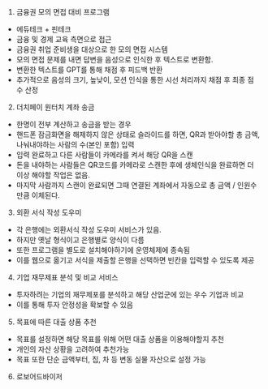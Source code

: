 1. 금융권 모의 면접 대비 프로그램
- 에듀테크 + 핀테크
- 금융 및 경제 교육 측면으로 접근
- 금융권 취업 준비생을 대상으로 한 모의 면접 시스템
- 모의 면접 문제를 내면 답변을 음성으로 인식한 후 텍스트로 변환함.
- 변환한 텍스트를 GPT를 통해 채점 후 피드백 반환
- 추가적으로 음성의 크기, 높낮이, 모션 인식을 통한 시선 처리까지 채점 후 최종 점수 산정

2. 더치페이 원터치 계좌 송금
- 한명이 전부 계산하고 송금을 받는 경우
- 핸드폰 잠금화면을 해제하지 않은 상태로 슬라이드를 하면, QR과 받아야할 총 금액, 나눠내야하는 사람의 수(본인 포함) 입력
- 입력 완료하고 다른 사람들이 카메라를 켜서 해당 QR을 스캔
- 돈을 내야하는 사람들은 QR코드를 카메라로 스캔한 후에 생체인식을 완료하면 더 이상 해야할 작업은 없음.
- 마지막 사람까지 스캔이 완료되면 그때 연결된 계좌에서 자동으로 총 금액 / 인원수 만큼 이체된다.

3. 외환 서식 작성 도우미
- 각 은행에는 외환서식 작성 도우미 서비스가 있음.
- 하지만 옛날 형식이고 은행별로 양식이 다름
- 또한 프로그램을 별도로 설치해야하기에 운영체제에 종속됨
- 이를 웹으로 옮기고 서식을 제출할 은행을 선택하면 빈칸을 입력할 수 있도록 제공

4. 기업 재무제표 분석 및 비교 서비스
- 투자하려는 기업의 재무제포를 분석하고 해당 산업군에 있는 우수 기업과 비교
- 이를 통해 투자 안정성을 확보할 수 있음

5. 목표에 따른 대출 상품 추천
- 목표를 설정하면 해당 목표를 위해 어떤 대출 상품을 이용해야할지 추천
- 개인의 자산 상황을 고려하여 추천가능
- 목표 또한 단순 금액부터, 집, 차 등 변동 실물 자산으로 설정 가능

6. 로보어드바이저

